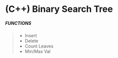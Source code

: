 # (C++) Binary Search Tree 

##### FUNCTIONS #####
> - Insert
> - Delete
> - Count Leaves
> - Min/Max Val
